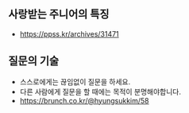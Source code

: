 ## 사랑받는 주니어의 특징
- https://ppss.kr/archives/31471

## 질문의 기술
- 스스로에게는 끊임없이 질문을 하세요.
- 다른 사람에게 질문을 할 때에는 목적이 분명해야합니다.
- https://brunch.co.kr/@hyungsukkim/58
